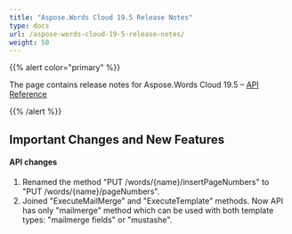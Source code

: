 ```yaml
---
title: "Aspose.Words Cloud 19.5 Release Notes"
type: docs
url: /aspose-words-cloud-19-5-release-notes/
weight: 50
---
```


{{% alert color="primary" %}} 

The page contains release notes for Aspose.Words Cloud 19.5 – [API Reference](https://apireference.aspose.cloud/words/)

{{% /alert %}} 
## **Important Changes and New Features**
#### **API changes**
1. Renamed the method "PUT /words/{name}/insertPageNumbers" to "PUT /words/{name}/pageNumbers".
1. Joined "ExecuteMailMerge" and "ExecuteTemplate" methods. Now API has only "mailmerge" method which can be used with both template types: "mailmerge fields" or "mustashe".
